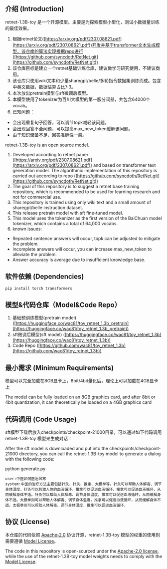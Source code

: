 ## 介绍 (Introduction)
retnet-1.3B-toy 是一个开源模型。主要是为探索模型小型化，测试小数据量训练的最佳效果。

1. 根据retnet论文([https://arxiv.org/pdf/2307.08621.pdf](https://arxiv.org/pdf/2307.08621.pdf))开发并基于transformer文本生成模型。该仓库的算法实现根据repo进行([https://github.com/syncdoth/RetNet.git](https://github.com/syncdoth/RetNet.git))
2. 该仓库目标是建立一个retnet基础训练仓库，建议做学习研究使用，不建议商用。
3. 该仓库只使用wiki文本和少量sharegpt/belle/多轮指令数据集训练而成。包含中英文数据，数据估算占比7:3。
4. 本次放出pretrain模型与sft微调后模型。
5. 本模型使用了tokenizer为百川大模型的第一版分词器，共包含64000个vocab。
6. 已知问题：
  - 会出现重复句子回答，可以调节topk减轻该问题。
  - 会出现回答不全问题，可以提高max_new_token缓解该问题。
  - 由于知识储备不足，回答准确性一般。


retnet-1.3B-toy is an open source model.
1. Developed according to retnet paper ([https://arxiv.org/pdf/2307.08621.pdf](https://arxiv.org/pdf/2307.08621.pdf)) and based on transformer text generation model. The algorithmic implementation of this repository is carried out according to repo ([https://github.com/syncdoth/RetNet.git](https://github.com/syncdoth/RetNet.git))
2. The goal of this repository is to suggest a retnet base training repository, which is recommended to be used for learning research and not for commercial use.
3. This repository is trained using only wiki text and a small amount of sharegpt/belle instruction dataset.
4. This release pretrain model with sft fine-tuned model.
5. This model uses the tokenizer as the first version of the BaiChuan model tokenizer, which contains a total of 64,000 vocabs.
6. known issues:
- Repeated sentence answers will occur, topk can be adjusted to mitigate the problem.
- Incomplete answers will occur, you can increase max_new_token to alleviate the problem.
- Answer accuracy is average due to insufficient knowledge base.

## 软件依赖 (Dependencies)

```shell
pip install torch transformers
```

## 模型&代码仓库（Model&Code Repo）
1. 基础预训练模型(pretrain model)
([https://huggingface.co/wac81/toy_retnet_1.3b_pretrain](https://huggingface.co/wac81/toy_retnet_1.3b_pretrain))
2. sft微调后模型(sft model)
([https://huggingface.co/wac81/toy_retnet_1.3b](https://huggingface.co/wac81/toy_retnet_1.3b))
3. Code Repo
([https://github.com/wac81/toy_retnet_1.3b](https://github.com/wac81/toy_retnet_1.3b))

## 最小需求 (Minimum Requirements)

模型可以完全加载在8GB显卡上，8bit/4bit量化后，理论上可以加载在4GB显卡上

The model can be fully loaded on an 8GB graphics card, and after 8bit or 4bit quantization, it can theoretically be loaded on a 4GB graphics card

## 代码调用 (Code Usage)

sft模型下载后放入checkpoints/checkpoint-21000目录，可以通过如下代码调用 retnet-1.3B-toy 模型来生成对话：

After the sft model is downloaded and put into the checkpoints/checkpoint-21000 directory, you can call the retnet-1.3B-toy model to generate a dialog with the following code:

python generate.py

```shell
user:中医如何医治风寒
system:中医的治疗方法主要包括针灸、针灸、推拿、太极拳等。针灸可以帮助人体解毒、调节身体温度，针灸可以刺激人体的血液循环，推拿可以促进血液循环，推拿可以促进血液循环，从而缓解身体不适。针灸可以帮助人体解毒、调节身体温度，推拿可以促进血液循环，从而缓解身体不适。太极拳则可以帮助人体解毒、调节身体温度，推拿可以促进血液循环，从而缓解身体不适。太极拳则可以帮助人体解毒、调节身体温度，推拿可以促进血液循环，
```


## 协议 (License)

本仓库的代码依照 [Apache-2.0](LICENSE) 协议开源，retnet-1.3B-toy 模型的权重的使用则需要遵循 [Model License](MODEL_LICENSE)。

The code in this repository is open-sourced under the [Apache-2.0 license](LICENSE), while the use of the retnet-1.3B-toy model weights needs to comply with the [Model License](MODEL_LICENSE).
